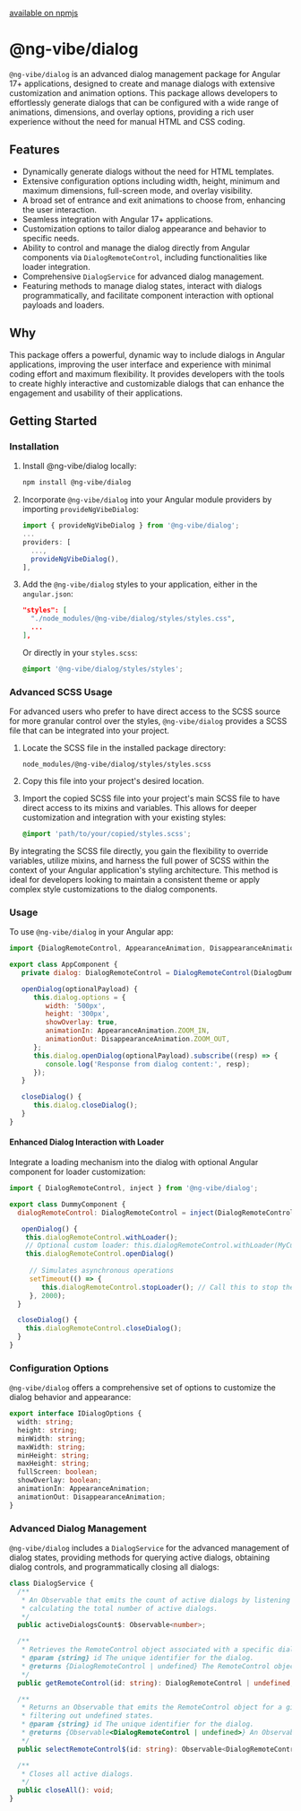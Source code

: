 [available on npmjs](https://www.npmjs.com/package/@ng-vibe/dialog)
# @ng-vibe/dialog

`@ng-vibe/dialog` is an advanced dialog management package for Angular 17+ applications, designed to create and manage dialogs with extensive customization and animation options. This package allows developers to effortlessly generate dialogs that can be configured with a wide range of animations, dimensions, and overlay options, providing a rich user experience without the need for manual HTML and CSS coding.

## Features

- Dynamically generate dialogs without the need for HTML templates.
- Extensive configuration options including width, height, minimum and maximum dimensions, full-screen mode, and overlay visibility.
- A broad set of entrance and exit animations to choose from, enhancing the user interaction.
- Seamless integration with Angular 17+ applications.
- Customization options to tailor dialog appearance and behavior to specific needs.
- Ability to control and manage the dialog directly from Angular components via `DialogRemoteControl`, including functionalities like loader integration.
- Comprehensive `DialogService` for advanced dialog management.
- Featuring methods to manage dialog states, interact with dialogs programmatically, and facilitate component interaction with optional payloads and loaders.

## Why

This package offers a powerful, dynamic way to include dialogs in Angular applications, improving the user interface and experience with minimal coding effort and maximum flexibility. It provides developers with the tools to create highly interactive and customizable dialogs that can enhance the engagement and usability of their applications.

## Getting Started

### Installation

1. Install @ng-vibe/dialog locally:

   ```bash
   npm install @ng-vibe/dialog
   ```

2. Incorporate `@ng-vibe/dialog` into your Angular module providers by importing `provideNgVibeDialog`:

   ```typescript
   import { provideNgVibeDialog } from '@ng-vibe/dialog';
   ...
   providers: [
     ...,
     provideNgVibeDialog(),
   ],
   ```

3. Add the `@ng-vibe/dialog` styles to your application, either in the `angular.json`:

   ```json
   "styles": [
     "./node_modules/@ng-vibe/dialog/styles/styles.css",
     ...
   ],
   ```

   Or directly in your `styles.scss`:

   ```scss
   @import '@ng-vibe/dialog/styles/styles';
   ```
### Advanced SCSS Usage

For advanced users who prefer to have direct access to the SCSS source for more granular control over the styles, `@ng-vibe/dialog` provides a SCSS file that can be integrated into your project.

1. Locate the SCSS file in the installed package directory:

   ```
   node_modules/@ng-vibe/dialog/styles/styles.scss
   ```

2. Copy this file into your project's desired location.

3. Import the copied SCSS file into your project's main SCSS file to have direct access to its mixins and variables. This allows for deeper customization and integration with your existing styles:

   ```scss
   @import 'path/to/your/copied/styles.scss';
   ```

By integrating the SCSS file directly, you gain the flexibility to override variables, utilize mixins, and harness the full power of SCSS within the context of your Angular application's styling architecture. This method is ideal for developers looking to maintain a consistent theme or apply complex style customizations to the dialog components.

### Usage

To use `@ng-vibe/dialog` in your Angular app:

```javascript
import {DialogRemoteControl, AppearanceAnimation, DisappearanceAnimation} from '@ng-vibe/dialog';

export class AppComponent {
   private dialog: DialogRemoteControl = DialogRemoteControl(DialogDummyComponent);

   openDialog(optionalPayload) {
      this.dialog.options = {
         width: '500px',
         height: '300px',
         showOverlay: true,
         animationIn: AppearanceAnimation.ZOOM_IN,
         animationOut: DisappearanceAnimation.ZOOM_OUT,
      };
      this.dialog.openDialog(optionalPayload).subscribe((resp) => {
         console.log('Response from dialog content:', resp);
      });
   }

   closeDialog() {
      this.dialog.closeDialog();
   }
}
```

#### Enhanced Dialog Interaction with Loader

Integrate a loading mechanism into the dialog with optional Angular component for loader customization:

```javascript
import { DialogRemoteControl, inject } from '@ng-vibe/dialog';

export class DummyComponent {
  dialogRemoteControl: DialogRemoteControl = inject(DialogRemoteControl);

   openDialog() {
    this.dialogRemoteControl.withLoader();
    // Optional custom loader: this.dialogRemoteControl.withLoader(MyCustomLoaderComponent);
    this.dialogRemoteControl.openDialog()
    
     // Simulates asynchronous operations
     setTimeout(() => {
        this.dialogRemoteControl.stopLoader(); // Call this to stop the loader and reveal the content
     }, 2000);
  }

  closeDialog() {
    this.dialogRemoteControl.closeDialog();
  }
}
```

### Configuration Options

`@ng-vibe/dialog` offers a comprehensive set of options to customize the dialog behavior and appearance:

```typescript
export interface IDialogOptions {
  width: string;
  height: string;
  minWidth: string;
  maxWidth: string;
  minHeight: string;
  maxHeight: string;
  fullScreen: boolean;
  showOverlay: boolean;
  animationIn: AppearanceAnimation;
  animationOut: DisappearanceAnimation;
}
```

### Advanced Dialog Management

`@ng-vibe/dialog` includes a `DialogService` for the advanced management of dialog states, providing methods for querying active dialogs, obtaining dialog controls, and programmatically closing all dialogs:

```typescript
class DialogService {
  /**
   * An Observable that emits the count of active dialogs by listening to state changes,
   * calculating the total number of active dialogs.
   */
  public activeDialogsCount$: Observable<number>;

  /**
   * Retrieves the RemoteControl object associated with a specific dialog ID.
   * @param {string} id The unique identifier for the dialog.
   * @returns {DialogRemoteControl | undefined} The RemoteControl object, if found.
   */
  public getRemoteControl(id: string): DialogRemoteControl | undefined;

  /**
   * Returns an Observable that emits the RemoteControl object for a given dialog ID,
   * filtering out undefined states.
   * @param {string} id The unique identifier for the dialog.
   * @returns {Observable<DialogRemoteControl | undefined>} An Observable emitting the RemoteControl object.
   */
  public selectRemoteControl$(id: string): Observable<DialogRemoteControl | undefined>;

  /**
   * Closes all active dialogs.
   */
  public closeAll(): void;
}
```
